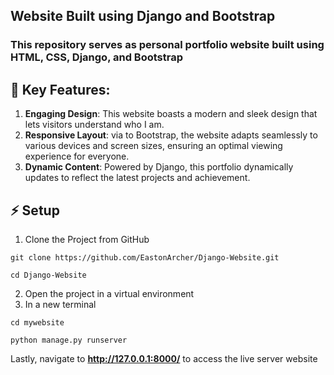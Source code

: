 ## Website Built using Django and Bootstrap

### This repository serves as personal portfolio website built using HTML, CSS, Django, and Bootstrap

## 🚀 Key Features:

1. **Engaging Design**: This website boasts a modern and sleek design that lets visitors understand who I am.
2. **Responsive Layout**: via to Bootstrap, the website adapts seamlessly to various devices and screen sizes, ensuring an optimal viewing experience for everyone.
3. **Dynamic Content**: Powered by Django, this portfolio dynamically updates to reflect the latest projects and achievement.

## ⚡ Setup
1. Clone the Project from GitHub
  ```$
  git clone https://github.com/EastonArcher/Django-Website.git
  ```
  ```$
  cd Django-Website
  ```
2. Open the project in a virtual environment
3. In a new terminal
  ```$
  cd mywebsite
  ```
  ```$
  python manage.py runserver
  ```
Lastly, navigate to **http://127.0.0.1:8000/** to access the live server website

